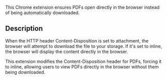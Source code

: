 This Chrome extension ensures PDFs open directly in the browser instead of being automatically downloaded.

## Description


When the HTTP header Content-Disposition is set to attachment, the browser will attempt to download the file to your storage. If it's set to inline, the browser will display the content directly in the browser.

This extension modifies the Content-Disposition header for PDFs, forcing it to inline, allowing users to view PDFs directly in the browser without them being downloaded.
